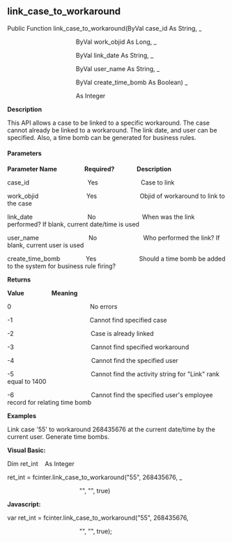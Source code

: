 link_case_to_workaround
-------------------------

Public Function link_case_to_workaround(ByVal case_id As String, _

                                        ByVal work_objid As Long, _

                                        ByVal link_date As String, _

                                        ByVal user_name As String, _

                                        ByVal create_time_bomb As Boolean) _

                                        As Integer

**Description**

This API allows a case to be linked to a specific workaround. The case cannot already be linked to a workaround. The link date, and user can be specified. Also, a time bomb can be generated for business rules.

#### Parameters
**Parameter Name**                **Required?**             **Description**

case_id                                  Yes                         Case to link

work_objid                            Yes                         Objid of workaround to link to the case

link_date                                No                           When was the link performed? If blank, current date/time is used

user_name                             No                           Who performed the link? If blank, current user is used

create_time_bomb               Yes                         Should a time bomb be added to the system for business rule firing?

**Returns**

**Value**                **Meaning**

0                                              No errors

-1                                             Cannot find specified case

-2                                             Case is already linked

-3                                             Cannot find specified workaround

-4                                             Cannot find the specified user

-5                                             Cannot find the activity string for "Link" rank equal to 1400

-6                                             Cannot find the specified user's employee record for relating time bomb

**Examples**

 Link case '55' to workaround 268435676 at the current date/time by the current user. Generate time bombs.

**Visual Basic:**

Dim ret_int    As Integer

ret_int = fcinter.link_case_to_workaround("55", 268435676, _

                                          "", "", true)

**Javascript:**

var ret_int = fcinter.link_case_to_workaround("55", 268435676,

                                          "", "", true);